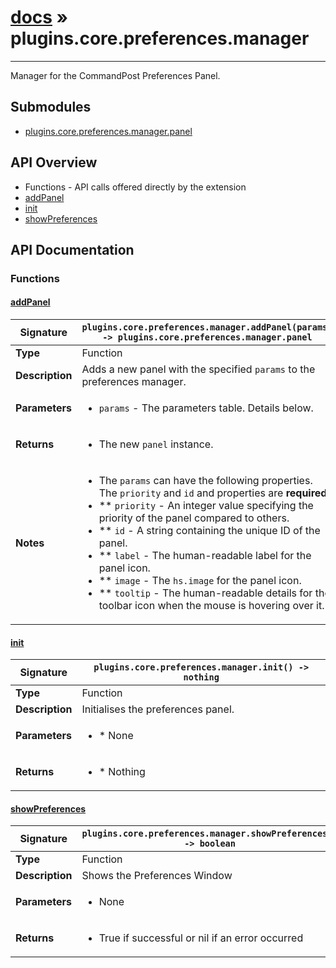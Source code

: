 # [docs](index.md) » plugins.core.preferences.manager
---

Manager for the CommandPost Preferences Panel.

## Submodules
 * [plugins.core.preferences.manager.panel](plugins.core.preferences.manager.panel.md)

## API Overview
* Functions - API calls offered directly by the extension
 * [addPanel](#addpanel)
 * [init](#init)
 * [showPreferences](#showpreferences)

## API Documentation

### Functions

#### [addPanel](#addpanel)
| <span style="text-align: left;">**Signature**</span> | <span style="text-align: left;">`plugins.core.preferences.manager.addPanel(params) -> plugins.core.preferences.manager.panel` </span>                                                |
| -----------------------------------------------------|---------------------------------------------------------------------------------------------------------|
| **Type**                                             | Function                                                                                         |
| **Description**                                      | Adds a new panel with the specified `params` to the preferences manager.                                                                                         |
| **Parameters**                                       | <ul><li>`params`	- The parameters table. Details below.</li></ul> |
| **Returns**                                          | <ul><li>The new `panel` instance.</li></ul>          |
| **Notes**                                            | <ul><li>The `params` can have the following properties. The `priority` and `id` and properties are **required**.</li><li> ** `priority`		- An integer value specifying the priority of the panel compared to others.</li><li> ** `id`			- A string containing the unique ID of the panel.</li><li> ** `label`			- The human-readable label for the panel icon.</li><li>	 ** `image`			- The `hs.image` for the panel icon.</li><li> ** `tooltip`		- The human-readable details for the toolbar icon when the mouse is hovering over it.</li></ul>                |

#### [init](#init)
| <span style="text-align: left;">**Signature**</span> | <span style="text-align: left;">`plugins.core.preferences.manager.init() -> nothing` </span>                                                |
| -----------------------------------------------------|---------------------------------------------------------------------------------------------------------|
| **Type**                                             | Function                                                                                         |
| **Description**                                      | Initialises the preferences panel.                                                                                         |
| **Parameters**                                       | <ul><li>* None</li></ul> |
| **Returns**                                          | <ul><li>* Nothing</li></ul>          |

#### [showPreferences](#showpreferences)
| <span style="text-align: left;">**Signature**</span> | <span style="text-align: left;">`plugins.core.preferences.manager.showPreferences() -> boolean` </span>                                                |
| -----------------------------------------------------|---------------------------------------------------------------------------------------------------------|
| **Type**                                             | Function                                                                                         |
| **Description**                                      | Shows the Preferences Window                                                                                         |
| **Parameters**                                       | <ul><li>None</li></ul> |
| **Returns**                                          | <ul><li>True if successful or nil if an error occurred</li></ul>          |

